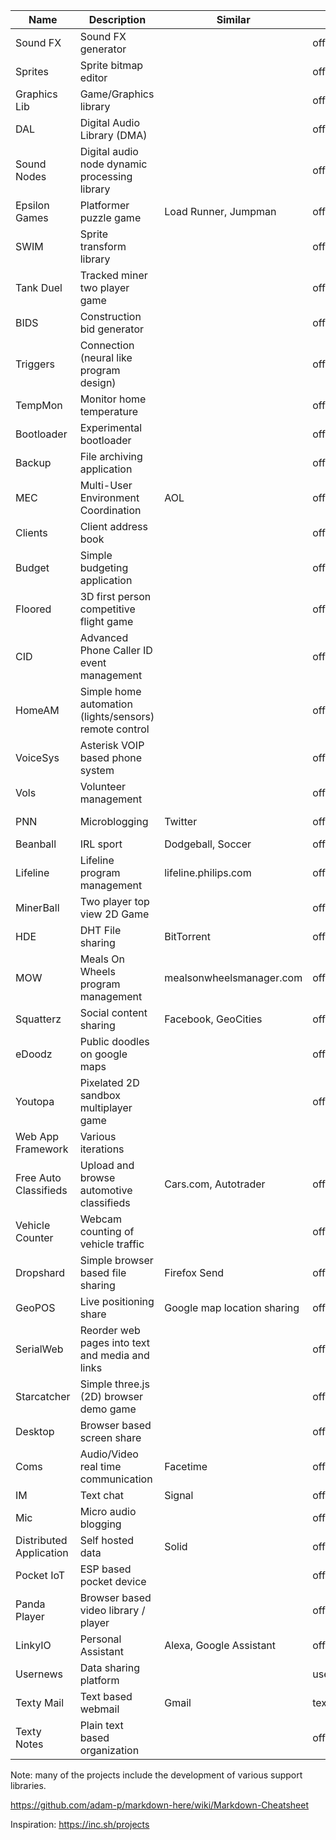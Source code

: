 | Name | Description | Similar | URL | Status |
|---|---|---|---|---|
| Sound FX | Sound FX generator |  | offline | Retired |
| Sprites | Sprite bitmap editor |  | offline | Retired |
| Graphics Lib | Game/Graphics library |  | offline | Retired |
| DAL | Digital Audio Library (DMA) | | offline | Retired |
|	Sound Nodes | Digital audio node dynamic processing library | | offline | Retired |
| Epsilon Games | Platformer puzzle game | Load Runner, Jumpman | offline | Retired |
| SWIM | Sprite transform library | | offline | Retired |
| Tank Duel | Tracked miner two player game | | offline | Paused |
| BIDS | Construction bid generator |  | offline | Paused/Retired |
| Triggers | Connection (neural like program design) | | offline | Retired |
| TempMon | Monitor home temperature |  | offline | Retired |
| Bootloader | Experimental bootloader | | offline | Paused/Retired |
| Backup | File archiving application | | offline | Retired |
| MEC | Multi-User Environment Coordination | AOL | offline | Integrate into future projects |
| Clients | Client address book | | offline | Retired |
| Budget | Simple budgeting application | | offline | Retired |
| Floored | 3D first person competitive flight game | | offline | Paused |
| CID | Advanced Phone Caller ID event management |  | offline | Retired |
| HomeAM | Simple home automation (lights/sensors) remote control |  | offline | Retired |
| VoiceSys | Asterisk VOIP based phone system | | offline | Retired |
| Vols | Volunteer management | | offline | Retired |
| PNN | Microblogging | Twitter | offline | Integrate into future projects |
| Beanball | IRL sport | Dodgeball, Soccer | offline | Paused |
| Lifeline | Lifeline program management | lifeline.philips.com | offline | Retired |
| MinerBall | Two player top view 2D Game | | offline | Paused |
| HDE | DHT File sharing | BitTorrent | offline | Integrate into future projects |
| MOW | Meals On Wheels program management | mealsonwheelsmanager.com | offline | Retired |
| Squatterz | Social content sharing | Facebook, GeoCities | offline | Integrate into future projects|
| eDoodz | Public doodles on google maps | | offline | Retired |
| Youtopa | Pixelated 2D sandbox multiplayer game | | offline | Retired |
| Web App Framework | Various iterations | |  | Active |
| Free Auto Classifieds | Upload and browse automotive classifieds | Cars.com, Autotrader | offline | Retired |
| Vehicle Counter | Webcam counting of vehicle traffic | | offline | Retired |
| Dropshard | Simple browser based file sharing | Firefox Send | offline | Integrate into future projects |
| GeoPOS | Live positioning share | Google map location sharing | offline | Paused |
| SerialWeb | Reorder web pages into text and media and links |  | offline | Paused |
|	Starcatcher | Simple three.js (2D) browser demo game | | offline | Retired |
| Desktop | Browser based screen share | | offline | Paused |
| Coms | Audio/Video real time communication | Facetime | offline | Paused |
| IM | Text chat | Signal | offline | Paused |
| Mic | Micro audio blogging |  | offline | Paused |
| Distributed Application | Self hosted data | Solid | offline | In Progress |
| Pocket IoT | ESP based pocket device | | offline | In Progress |
| Panda Player | Browser based video library / player |  | offline | Paused |
| LinkyIO | Personal Assistant | Alexa, Google Assistant | offline | In Progress |
| Usernews | Data sharing platform | | usernewsbeta.com | In Progress |
| Texty Mail | Text based webmail | Gmail | textyio.com/mail | In Progress |
| Texty Notes | Plain text based organization | | offline| In Progress |




	

	



Note: many of the projects include the development of various support libraries.

https://github.com/adam-p/markdown-here/wiki/Markdown-Cheatsheet

Inspiration: https://inc.sh/projects
